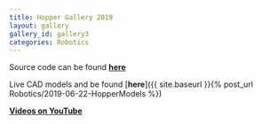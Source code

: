 ```yaml
---
title: Hopper Gallery 2019
layout: gallery
gallery_id: gallery3
categories: Robotics
---
```



Source code can be found [**here**](https://github.com/dmweis/Hopper_ROS)  

Live CAD models and be found [**here**]({{ site.baseurl }}{% post_url Robotics/2019-06-22-HopperModels %})  

[**Videos on YouTube**](https://www.youtube.com/playlist?list=PL2rJqSX7Z5cFj5UM5ozf1wcm_McQg75ch)  
